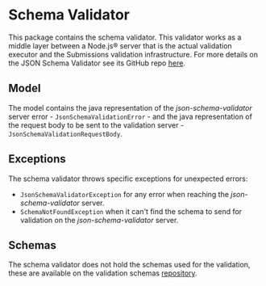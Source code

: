 # Schema Validator
This package contains the schema validator. This validator works as a middle layer between a Node.js® server that is the 
actual validation executor and the Submissions validation infrastructure. For more details on the JSON Schema 
Validator see its GitHub repo [here](https://github.com/EMBL-EBI-SUBS/json-schema-validator).

## Model
The model contains the java representation of the *json-schema-validator* server error - `JsonSchemaValidationError` - 
and the java representation of the request body to be sent to the validation server - `JsonSchemaValidationRequestBody`.

## Exceptions
The schema validator throws specific exceptions for unexpected errors:

- `JsonSchemaValidatorException` for any error when reaching the *json-schema-validator* server.
- `SchemaNotFoundException` when it can't find the schema to send for validation on the *json-schema-validator* server.

## Schemas
The schema validator does not hold the schemas used for the validation, these are available on the
validation schemas [repository](https://github.com/EMBL-EBI-SUBS/validation-schemas).